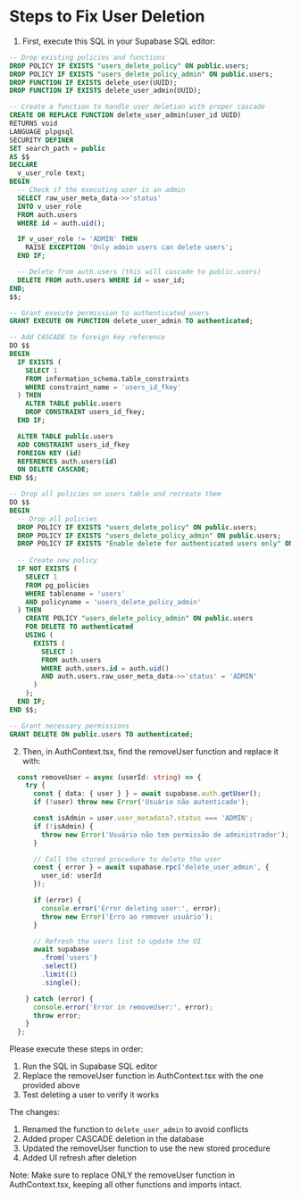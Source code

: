 # Steps to Fix User Deletion

1. First, execute this SQL in your Supabase SQL editor:

```sql
-- Drop existing policies and functions
DROP POLICY IF EXISTS "users_delete_policy" ON public.users;
DROP POLICY IF EXISTS "users_delete_policy_admin" ON public.users;
DROP FUNCTION IF EXISTS delete_user(UUID);
DROP FUNCTION IF EXISTS delete_user_admin(UUID);

-- Create a function to handle user deletion with proper cascade
CREATE OR REPLACE FUNCTION delete_user_admin(user_id UUID)
RETURNS void
LANGUAGE plpgsql
SECURITY DEFINER
SET search_path = public
AS $$
DECLARE
  v_user_role text;
BEGIN
  -- Check if the executing user is an admin
  SELECT raw_user_meta_data->>'status'
  INTO v_user_role
  FROM auth.users
  WHERE id = auth.uid();

  IF v_user_role != 'ADMIN' THEN
    RAISE EXCEPTION 'Only admin users can delete users';
  END IF;

  -- Delete from auth.users (this will cascade to public.users)
  DELETE FROM auth.users WHERE id = user_id;
END;
$$;

-- Grant execute permission to authenticated users
GRANT EXECUTE ON FUNCTION delete_user_admin TO authenticated;

-- Add CASCADE to foreign key reference
DO $$ 
BEGIN
  IF EXISTS (
    SELECT 1 
    FROM information_schema.table_constraints 
    WHERE constraint_name = 'users_id_fkey'
  ) THEN
    ALTER TABLE public.users
    DROP CONSTRAINT users_id_fkey;
  END IF;

  ALTER TABLE public.users
  ADD CONSTRAINT users_id_fkey
  FOREIGN KEY (id)
  REFERENCES auth.users(id)
  ON DELETE CASCADE;
END $$;

-- Drop all policies on users table and recreate them
DO $$
BEGIN
  -- Drop all policies
  DROP POLICY IF EXISTS "users_delete_policy" ON public.users;
  DROP POLICY IF EXISTS "users_delete_policy_admin" ON public.users;
  DROP POLICY IF EXISTS "Enable delete for authenticated users only" ON public.users;
  
  -- Create new policy
  IF NOT EXISTS (
    SELECT 1 
    FROM pg_policies 
    WHERE tablename = 'users' 
    AND policyname = 'users_delete_policy_admin'
  ) THEN
    CREATE POLICY "users_delete_policy_admin" ON public.users
    FOR DELETE TO authenticated
    USING (
      EXISTS (
        SELECT 1 
        FROM auth.users 
        WHERE auth.users.id = auth.uid() 
        AND auth.users.raw_user_meta_data->>'status' = 'ADMIN'
      )
    );
  END IF;
END $$;

-- Grant necessary permissions
GRANT DELETE ON public.users TO authenticated;
```

2. Then, in AuthContext.tsx, find the removeUser function and replace it with:

```typescript
  const removeUser = async (userId: string) => {
    try {
      const { data: { user } } = await supabase.auth.getUser();
      if (!user) throw new Error('Usuário não autenticado');

      const isAdmin = user.user_metadata?.status === 'ADMIN';
      if (!isAdmin) {
        throw new Error('Usuário não tem permissão de administrador');
      }

      // Call the stored procedure to delete the user
      const { error } = await supabase.rpc('delete_user_admin', {
        user_id: userId
      });

      if (error) {
        console.error('Error deleting user:', error);
        throw new Error('Erro ao remover usuário');
      }

      // Refresh the users list to update the UI
      await supabase
        .from('users')
        .select()
        .limit(1)
        .single();

    } catch (error) {
      console.error('Error in removeUser:', error);
      throw error;
    }
  };
```

Please execute these steps in order:
1. Run the SQL in Supabase SQL editor
2. Replace the removeUser function in AuthContext.tsx with the one provided above
3. Test deleting a user to verify it works

The changes:
1. Renamed the function to `delete_user_admin` to avoid conflicts
2. Added proper CASCADE deletion in the database
3. Updated the removeUser function to use the new stored procedure
4. Added UI refresh after deletion

Note: Make sure to replace ONLY the removeUser function in AuthContext.tsx, keeping all other functions and imports intact.
